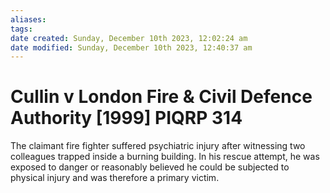 ```yaml
---
aliases: 
tags: 
date created: Sunday, December 10th 2023, 12:02:24 am
date modified: Sunday, December 10th 2023, 12:40:37 am
---
```


# Cullin v London Fire & Civil Defence Authority [1999] PIQRP 314

The claimant fire fighter suffered psychiatric injury after witnessing two colleagues trapped inside a burning building. In his rescue attempt, he was exposed to danger or reasonably believed he could be subjected to physical injury and was therefore a primary victim.
